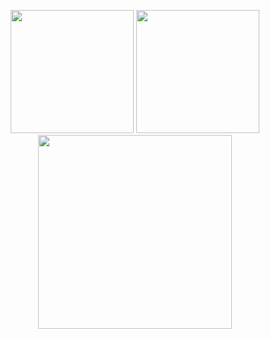 <p align="center" >
  <img height="197" src="https://github-readme-stats-bqhz.vercel.app/api?username=tuanle03&show_icons=true&hide_border=true&theme=tokyonight&count_private=true">
  <img height="197" src="https://github-readme-stats-bqhz.vercel.app/api/top-langs/?username=tuanle03&hide_border=true&layout=compact&theme=tokyonight&langs_count=8&hide=scss">
  <img height="310" src="https://github-readme-streak-stats.herokuapp.com?user=tuanle03&hide_border=true&theme=tokyonight&border_radius=5&date_format=M%20j%5B%2C%20Y%5D">
</p>
